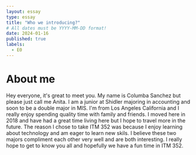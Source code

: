 ```yaml
---
layout: essay
type: essay
title: "Who we introducing?"
# All dates must be YYYY-MM-DD format!
date: 2024-01-16
published: true
labels:
  - E0
---
```

# About me
Hey everyone, it's great to meet you. My name is Columba Sanchez but please just call me Anita. I am a junior at Shidler majoring in accounting and soon to be a double major in MIS.
I'm from Los Angeles California and I really enjoy spending quality time with family and friends. I moved here in 2018 and have had a great time living here but I hope to travel more in the future. The reason I chose to take ITM 352 was because I enjoy learning about technology and am eager to learn new skils. I believe these two majors compliment each other very well and are both interesting. I really hope to get to know you all and hopefully we have a fun time in ITM 352. 
